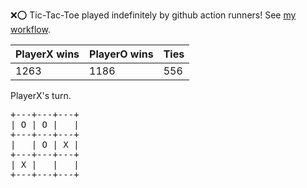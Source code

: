 :x::o: Tic-Tac-Toe played indefinitely by github action runners! See [my workflow](.github/workflows/play.yaml).

|PlayerX wins|PlayerO wins|Ties|
|-|-|-|
|1263|1186|556|

PlayerX's turn.

<pre>
+---+---+---+
| O | O |   |
+---+---+---+
|   | O | X |
+---+---+---+
| X |   |   |
+---+---+---+
</pre>